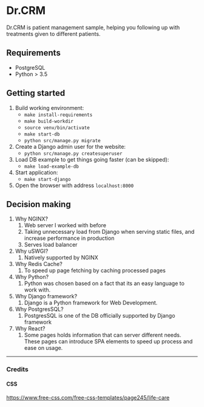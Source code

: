 # Dr.CRM

Dr.CRM is patient management sample, helping you following up with treatments given to different patients.

## Requirements

* PostgreSQL
* Python > 3.5

## Getting started

1. Build working environment:
    * `make install-requirements`
    * `make build-workdir`
    * `source venv/bin/activate`
    * `make start-db`
    * `python src/manage.py migrate`
1. Create a Django admin user for the website:
    * `python src/manage.py createsuperuser`
1. Load DB example to get things going faster (can be skipped):
    * `make load-example-db`
1. Start application:
    * `make start-django`
1. Open the browser with address `localhost:8000`

## Decision making

1. Why NGINX?
    1. Web server I worked with before
    1. Taking unnecessary load from Django when serving static files, and increase performance in production
    1. Serves load balancer
1. Why uSWGI?
    1. Natively supported by NGINX
1. Why Redis Cache?
    1. To speed up page fetching by caching processed pages
1. Why Python?
    1. Python was chosen based on a fact that its an easy language to work with.
1. Why Django framework?
    1. Django is a Python framework for Web Development.
1. Why PostgresSQL?
    1. PostgresSQL is one of the DB officially supported by Django framework
1. Why React?
    1. Some pages holds information that can server different needs. These pages can introduce SPA elements to speed up process and ease on usage.
---

### Credits

#### CSS

https://www.free-css.com/free-css-templates/page245/life-care
